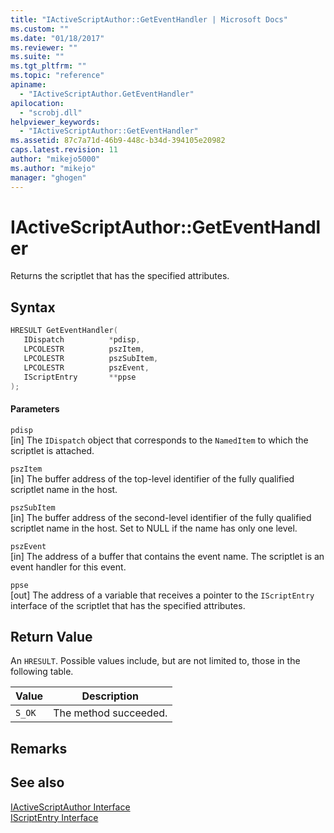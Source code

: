 ```yaml
---
title: "IActiveScriptAuthor::GetEventHandler | Microsoft Docs"
ms.custom: ""
ms.date: "01/18/2017"
ms.reviewer: ""
ms.suite: ""
ms.tgt_pltfrm: ""
ms.topic: "reference"
apiname: 
  - "IActiveScriptAuthor.GetEventHandler"
apilocation: 
  - "scrobj.dll"
helpviewer_keywords: 
  - "IActiveScriptAuthor::GetEventHandler"
ms.assetid: 87c7a71d-46b9-448c-b34d-394105e20982
caps.latest.revision: 11
author: "mikejo5000"
ms.author: "mikejo"
manager: "ghogen"
---
```

# IActiveScriptAuthor::GetEventHandler
Returns the scriptlet that has the specified attributes.  
  
## Syntax  
  
```cpp
HRESULT GetEventHandler(  
   IDispatch          *pdisp,  
   LPCOLESTR          pszItem,  
   LPCOLESTR          pszSubItem,  
   LPCOLESTR          pszEvent,  
   IScriptEntry       **ppse  
);  
```  
  
#### Parameters  
 `pdisp`  
 [in] The `IDispatch` object that corresponds to the `NamedItem` to which the scriptlet is attached.  
  
 `pszItem`  
 [in] The buffer address of the top-level identifier of the fully qualified scriptlet name in the host.  
  
 `pszSubItem`  
 [in] The buffer address of the second-level identifier of the fully qualified scriptlet name in the host. Set to NULL if the name has only one level.  
  
 `pszEvent`  
 [in] The address of a buffer that contains the event name. The scriptlet is an event handler for this event.  
  
 `ppse`  
 [out] The address of a variable that receives a pointer to the `IScriptEntry` interface of the scriptlet that has the specified attributes.  
  
## Return Value  
 An `HRESULT`. Possible values include, but are not limited to, those in the following table.  
  
|Value|Description|  
|-----------|-----------------|  
|`S_OK`|The method succeeded.|  
  
## Remarks  
  
## See also  
 [IActiveScriptAuthor Interface](../../winscript/reference/iactivescriptauthor-interface.md)   
 [IScriptEntry Interface](../../winscript/reference/iscriptentry-interface.md)